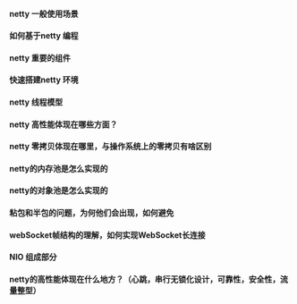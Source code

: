 #### netty 一般使用场景
#### 如何基于netty 编程
#### netty 重要的组件
#### 快速搭建netty 环境
#### netty 线程模型
#### netty 高性能体现在哪些方面？
#### netty 零拷贝体现在哪里，与操作系统上的零拷贝有啥区别
#### netty的内存池是怎么实现的
#### netty的对象池是怎么实现的
####  粘包和半包的问题，为何他们会出现，如何避免
####  webSocket帧结构的理解，如何实现WebSocket长连接
####  NIO 组成部分
####  netty的高性能体现在什么地方？（心跳，串行无锁化设计，可靠性，安全性，流量整型）